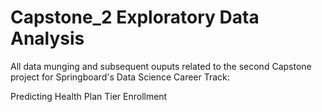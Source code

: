 # Capstone_2 Exploratory Data Analysis

All data munging and subsequent ouputs related to the second Capstone project for Springboard's Data Science Career Track:

Predicting Health Plan Tier Enrollment
